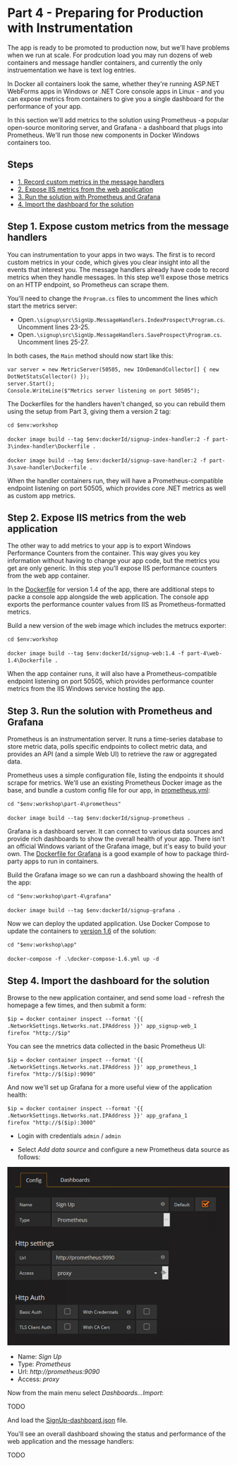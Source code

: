 # Part 4 - Preparing for Production with Instrumentation

The app is ready to be promoted to production now, but we'll have problems when we run at scale. For prodcution load you may run dozens of web containers and message handler containers, and currently the only instruementation we have is text log entries. 

In Docker all containers look the same, whether they're running ASP.NET WebForms apps in Windows or .NET Core console apps in Linux - and you can expose metrics from containers to give you a single dashboard for the performance of your app.

In this section we'll add metrics to the solution using Prometheus -a popular open-source monitoring server, and Grafana - a dashboard that plugs into Prometheus. We'll run those new components in Docker Windows containers too.

## Steps

* [1. Record custom metrics in the message handlers](#1)
* [2. Expose IIS metrics from the web application](#2)
* [3. Run the solution with Prometheus and Grafana](#3)
* [4. Import the dashboard for the solution](#4)

## <a name="1"></a>Step 1. Expose custom metrics from the message handlers

You can instrumentation to your apps in two ways. The first is to record custom metrics in your code, which gives you clear insight into all the events that interest you. The message handlers already have code to record metrics when they handle messages. In this step we'll expose those metrics on an HTTP endpoint, so Prometheus can scrape them.

You'll need to change the `Program.cs` files to uncomment the lines which start the metrics server:

- Open`.\signup\src\SignUp.MessageHandlers.IndexProspect\Program.cs`. Uncomment lines 23-25.
- Open`.\signup\src\SignUp.MessageHandlers.SaveProspect\Program.cs`. Uncomment lines 25-27.

In both cases, the `Main` method should now start like this:

```
var server = new MetricServer(50505, new IOnDemandCollector[] { new DotNetStatsCollector() });
server.Start();
Console.WriteLine($"Metrics server listening on port 50505");
```

The Dockerfiles for the handlers haven't changed, so you can rebuild them using the setup from Part 3, giving them a version 2 tag:

```
cd $env:workshop

docker image build --tag $env:dockerId/signup-index-handler:2 -f part-3\index-handler\Dockerfile .

docker image build --tag $env:dockerId/signup-save-handler:2 -f part-3\save-handler\Dockerfile .
```

When the handler containers run, they will have a Prometheus-compatible endpoint listening on port 50505, which provides core .NET metrics as well as custom app metrics.


## <a name="2"></a>Step 2. Expose IIS metrics from the web application

The other way to add metrics to your app is to export Windows Performance Counters from the container. This way gives you key information without having to change your app code, but the metrics you get are only generic. In this step you'll expose IIS performance counters from the web app container.

In the [Dockerfile](part-4/web-1.4/Dockerfile) for version 1.4 of the app, there are additional steps to packe a console app alongside the web application. The console app exports the performance counter values from IIS as Prometheus-formatted metrics.

Build a new version of the web image which includes the metrucs exporter:

```
cd $env:workshop

docker image build --tag $env:dockerId/signup-web:1.4 -f part-4\web-1.4\Dockerfile .
```

When the app container runs, it will also have a Prometheus-compatible endpoint listening on port 50505, which provides performance counter metrics from the IIS Windows service hosting the app.


## <a name="3"></a>Step 3. Run the solution with Prometheus and Grafana

Prometheus is an instrumentation server. It runs a time-series database to store metric data, polls specific endpoints to collect metric data, and provides an API (and a simple Web UI) to retrieve the raw or aggregated data.

Prometheus uses a simple configuration file, listing the endpoints it should scrape for metrics. We'll use an existing Prometheus Docker image as the base, and bundle a custom config file for our app, in [prometheus.yml](part-4/prometheus/prometheus.yml):

```
cd "$env:workshop\part-4\prometheus"

docker image build --tag $env:dockerId/signup-prometheus .
```

Grafana is a dashboard server. It can connect to various data sources and provide rich dashboards to show the overall health of your app. There isn't an official Windows variant of the Grafana image, but it's easy to build your own. The [Dockerfile for Grafana]() is a good example of how to package third-party apps to run in containers.

Build the Grafana image so we can run a dashboard showing the health of the app:

```
cd "$env:workshop\part-4\grafana"

docker image build --tag $env:dockerId/signup-grafana .
```

Now we can deploy the updated application. Use Docker Compose to update the containers to [version 1.6](app/docker-compose-1.6.yml) of the solution:

```
cd "$env:workshop\app"

docker-compose -f .\docker-compose-1.6.yml up -d
```

## <a name="4"></a>Step 4. Import the dashboard for the solution


Browse to the new application container, and send some load - refresh the homepage a few times, and then submit a form:

```
$ip = docker container inspect --format '{{ .NetworkSettings.Networks.nat.IPAddress }}' app_signup-web_1
firefox "http://$ip"
```

You can see the mnetrics data collected in the basic Prometheus UI:

```
$ip = docker container inspect --format '{{ .NetworkSettings.Networks.nat.IPAddress }}' app_prometheus_1
firefox "http://$($ip):9090"
```

And now we'll set up Grafana for a more useful view of the application health:

```
$ip = docker container inspect --format '{{ .NetworkSettings.Networks.nat.IPAddress }}' app_grafana_1
firefox "http://$($ip):3000"
```

- Login with credentials `admin` / `admin`

- Select _Add data source_ and configure a new Prometheus data source as follows:

![Grafana data source](img/grafana-add-data-source.png)

- Name: _Sign Up_
- Type: _Prometheus_
- Url: _http://prometheus:9090_
- Access: _proxy_

Now from the main menu select _Dashboards...Import_:

TODO

And load the [SignUp-dashboard.json](part-4/grafana/SignUp-dashboard.json) file.

You'll see an overall dashboard showing the status and performance of the web application and the message handlers:

TODO

